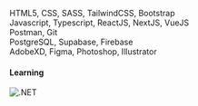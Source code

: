 HTML5, CSS, SASS, TailwindCSS, Bootstrap
<br>
Javascript, Typescript, ReactJS, NextJS, VueJS
<br>
Postman, Git
<br>
PostgreSQL, Supabase, Firebase
<br>
AdobeXD, Figma, Photoshop, Illustrator
#### Learning
![.NET](https://img.shields.io/badge/.NET-512BD4.svg?style=for-the-badge&logo=dotnet&logoColor=white)  
